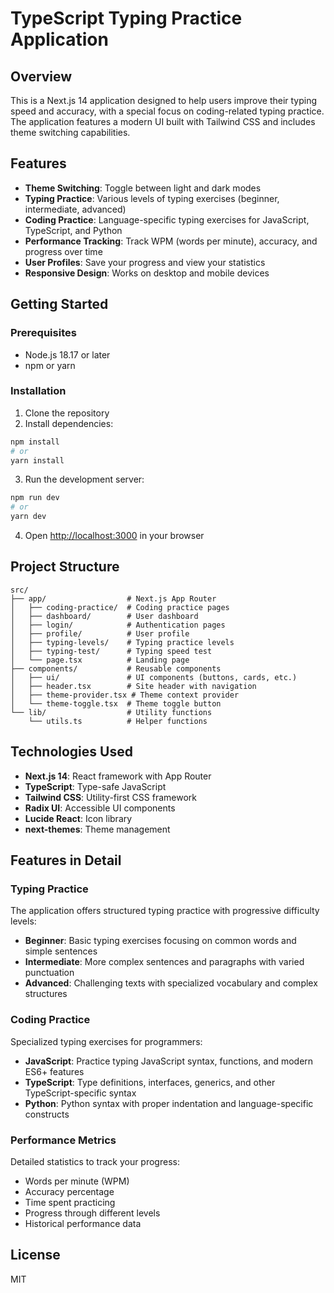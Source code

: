 # TypeScript Typing Practice Application

## Overview

This is a Next.js 14 application designed to help users improve their typing speed and accuracy, with a special focus on coding-related typing practice. The application features a modern UI built with Tailwind CSS and includes theme switching capabilities.

## Features

- **Theme Switching**: Toggle between light and dark modes
- **Typing Practice**: Various levels of typing exercises (beginner, intermediate, advanced)
- **Coding Practice**: Language-specific typing exercises for JavaScript, TypeScript, and Python
- **Performance Tracking**: Track WPM (words per minute), accuracy, and progress over time
- **User Profiles**: Save your progress and view your statistics
- **Responsive Design**: Works on desktop and mobile devices

## Getting Started

### Prerequisites

- Node.js 18.17 or later
- npm or yarn

### Installation

1. Clone the repository
2. Install dependencies:

```bash
npm install
# or
yarn install
```

3. Run the development server:

```bash
npm run dev
# or
yarn dev
```

4. Open [http://localhost:3000](http://localhost:3000) in your browser

## Project Structure

```
src/
├── app/                  # Next.js App Router
│   ├── coding-practice/  # Coding practice pages
│   ├── dashboard/        # User dashboard
│   ├── login/            # Authentication pages
│   ├── profile/          # User profile
│   ├── typing-levels/    # Typing practice levels
│   ├── typing-test/      # Typing speed test
│   └── page.tsx          # Landing page
├── components/           # Reusable components
│   ├── ui/               # UI components (buttons, cards, etc.)
│   ├── header.tsx        # Site header with navigation
│   ├── theme-provider.tsx # Theme context provider
│   └── theme-toggle.tsx  # Theme toggle button
└── lib/                  # Utility functions
    └── utils.ts          # Helper functions
```

## Technologies Used

- **Next.js 14**: React framework with App Router
- **TypeScript**: Type-safe JavaScript
- **Tailwind CSS**: Utility-first CSS framework
- **Radix UI**: Accessible UI components
- **Lucide React**: Icon library
- **next-themes**: Theme management

## Features in Detail

### Typing Practice

The application offers structured typing practice with progressive difficulty levels:

- **Beginner**: Basic typing exercises focusing on common words and simple sentences
- **Intermediate**: More complex sentences and paragraphs with varied punctuation
- **Advanced**: Challenging texts with specialized vocabulary and complex structures

### Coding Practice

Specialized typing exercises for programmers:

- **JavaScript**: Practice typing JavaScript syntax, functions, and modern ES6+ features
- **TypeScript**: Type definitions, interfaces, generics, and other TypeScript-specific syntax
- **Python**: Python syntax with proper indentation and language-specific constructs

### Performance Metrics

Detailed statistics to track your progress:

- Words per minute (WPM)
- Accuracy percentage
- Time spent practicing
- Progress through different levels
- Historical performance data

## License

MIT